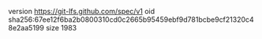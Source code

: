 version https://git-lfs.github.com/spec/v1
oid sha256:67ee12f6ba2b0800310cd0c2665b95459ebf9d781bcbe9cf21320c48e2aa5199
size 1983
